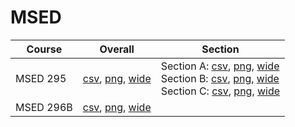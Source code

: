 # MSED

| Course | Overall | Section |
| ------ | ------- | ------- |
| MSED 295 | [csv](https://github.com/UCSD-Historical-Enrollment-Data/2024Winter/blob/main/overall/MSED%20295.csv), [png](https://raw.githubusercontent.com/UCSD-Historical-Enrollment-Data/2024Winter/main/plot_overall/MSED%20295.png), [wide](https://raw.githubusercontent.com/UCSD-Historical-Enrollment-Data/2024Winter/main/plot_overall_wide/MSED%20295.png) | Section A: [csv](https://github.com/UCSD-Historical-Enrollment-Data/2024Winter/blob/main/section/MSED%20295_A.csv), [png](https://raw.githubusercontent.com/UCSD-Historical-Enrollment-Data/2024Winter/main/plot_section/MSED%20295_A.png), [wide](https://raw.githubusercontent.com/UCSD-Historical-Enrollment-Data/2024Winter/main/plot_section_wide/MSED%20295_A.png)<br>Section B: [csv](https://github.com/UCSD-Historical-Enrollment-Data/2024Winter/blob/main/section/MSED%20295_B.csv), [png](https://raw.githubusercontent.com/UCSD-Historical-Enrollment-Data/2024Winter/main/plot_section/MSED%20295_B.png), [wide](https://raw.githubusercontent.com/UCSD-Historical-Enrollment-Data/2024Winter/main/plot_section_wide/MSED%20295_B.png)<br>Section C: [csv](https://github.com/UCSD-Historical-Enrollment-Data/2024Winter/blob/main/section/MSED%20295_C.csv), [png](https://raw.githubusercontent.com/UCSD-Historical-Enrollment-Data/2024Winter/main/plot_section/MSED%20295_C.png), [wide](https://raw.githubusercontent.com/UCSD-Historical-Enrollment-Data/2024Winter/main/plot_section_wide/MSED%20295_C.png) |
| MSED 296B | [csv](https://github.com/UCSD-Historical-Enrollment-Data/2024Winter/blob/main/overall/MSED%20296B.csv), [png](https://raw.githubusercontent.com/UCSD-Historical-Enrollment-Data/2024Winter/main/plot_overall/MSED%20296B.png), [wide](https://raw.githubusercontent.com/UCSD-Historical-Enrollment-Data/2024Winter/main/plot_overall_wide/MSED%20296B.png) |  |
